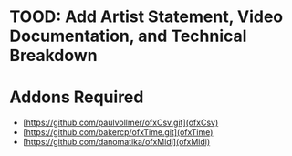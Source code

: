 # TOOD: Add Artist Statement, Video Documentation, and Technical Breakdown

# Addons Required

* [https://github.com/paulvollmer/ofxCsv.git](ofxCsv)
* [https://github.com/bakercp/ofxTime.git](ofxTime)
* [https://github.com/danomatika/ofxMidi](ofxMidi)
